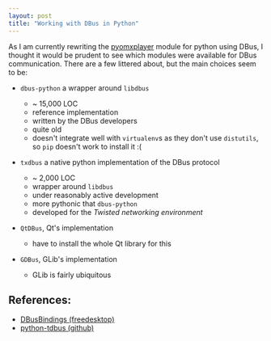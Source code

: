 ```yaml
---
layout: post
title: "Working with DBus in Python"
---
```


As I am currently rewriting the
[pyomxplayer](https://github.com/jbaiter/pyomxplayer) module for python using
DBus, I thought it would be prudent to see which modules were available for DBus
communication. There are a few littered about, but the main choices seem to be:
* `dbus-python` a wrapper around `libdbus`
  * ~ 15,000 LOC
  * reference implementation
  * written by the DBus developers
  * quite old
  * doesn't integrate well with `virtualenv`s as they don't use `distutils`, so
    `pip` doesn't work to install it :(

* `txdbus` a native python implementation of the DBus protocol
  * ~ 2,000 LOC
  * wrapper around `libdbus`
  * under reasonably active development
  * more pythonic that `dbus-python`
  * developed for the _Twisted networking environment_
* `QtDBus`, Qt's implementation
  * have to install the whole Qt library for this
* `GDBus`, GLib's implementation
  * GLib is fairly ubiquitous

    
References:
----------
* [DBusBindings (freedesktop)](http://www.freedesktop.org/wiki/Software/DBusBindings/)
* [python-tdbus (github)](https://github.com/hmvp/python-tdbus)
